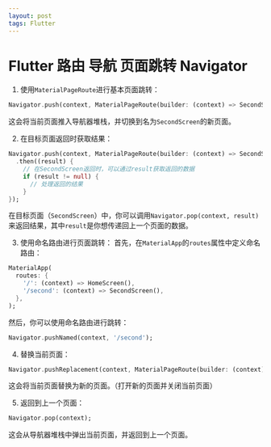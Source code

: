 ```yaml
---
layout: post
tags: Flutter
---
```


# Flutter 路由 导航 页面跳转 Navigator

1. 使用`MaterialPageRoute`进行基本页面跳转：
```dart
Navigator.push(context, MaterialPageRoute(builder: (context) => SecondScreen()));
```
这会将当前页面推入导航器堆栈，并切换到名为`SecondScreen`的新页面。

2. 在目标页面返回时获取结果：
```dart
Navigator.push(context, MaterialPageRoute(builder: (context) => SecondScreen()))
  .then((result) {
    // 在SecondScreen返回时，可以通过result获取返回的数据
    if (result != null) {
      // 处理返回的结果
    }
});
```
在目标页面（`SecondScreen`）中，你可以调用`Navigator.pop(context, result)`来返回结果，其中`result`是你想传递回上一个页面的数据。

3. 使用命名路由进行页面跳转：
首先，在`MaterialApp`的`routes`属性中定义命名路由：
```dart
MaterialApp(
  routes: {
    '/': (context) => HomeScreen(),
    '/second': (context) => SecondScreen(),
  },
);
```
然后，你可以使用命名路由进行跳转：
```dart
Navigator.pushNamed(context, '/second');
```

4. 替换当前页面：
```dart
Navigator.pushReplacement(context, MaterialPageRoute(builder: (context) => NewScreen()));
```
这会将当前页面替换为新的页面。（打开新的页面并关闭当前页面）

5. 返回到上一个页面：
```dart
Navigator.pop(context);
```
这会从导航器堆栈中弹出当前页面，并返回到上一个页面。
